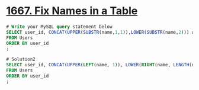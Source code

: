# [1667. Fix Names in a Table](https://leetcode.com/problems/fix-names-in-a-table/?envType=study-plan&id=sql-i)

```sql
# Write your MySQL query statement below
SELECT user_id, CONCAT(UPPER(SUBSTR(name,1,1)),LOWER(SUBSTR(name,2))) as name
FROM Users
ORDER BY user_id
;

# Solution2
SELECT user_id, CONCAT(UPPER(LEFT(name, 1)), LOWER(RIGHT(name, LENGTH(name)-1))) as name
FROM Users
ORDER BY user_id
;
```
